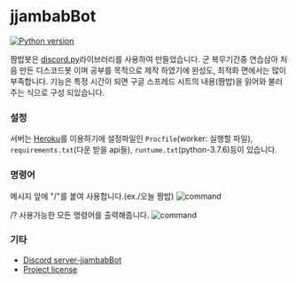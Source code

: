 # jjambabBot

[![Python version](https://img.shields.io/badge/python-3.7%20-blue.svg)](https://python.org)

짬밥봇은 [discord.py](https://github.com/Rapptz/discord.py)라이브러리를 사용하여 만들었습니다. 군 복무기간중 연습삼아 처음 만든 디스코드봇 이며 공부를 목적으로 제작 하였기에 완성도, 최적화 면에서는 많이 부족합니다. 기능은 특정 시간이 되면 구글 스프레드 시트의 내용(짬밥)을 읽어와 불러주는 식으로 구성 되있습니다.

### 설정
서버는 [Heroku](https://heroku.com)를 이용하기에 설정파일인 `Procfile`(worker: 실행할 파일), `requirements.txt`(다운 받을 api들), `runtume.txt`(python-3.7.6)등이 있습니다.

### 명령어
메시지 앞에 "/"를 붙여 사용합니다.(ex./오늘 짬밥)
![command](https://i.imgur.com/oNwzXxU.png)

/? 사용가능한 모든 명령어를 출력해줍니다.
![command](https://i.imgur.com/aZgffa1.png)

### 기타

* [Discord server-jjambabBot](https://discord.gg/hvN6Ndn)
* [Project license](LICENSE)
